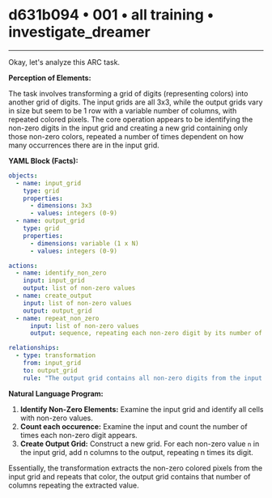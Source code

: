# d631b094 • 001 • all training • investigate_dreamer

---
Okay, let's analyze this ARC task.

**Perception of Elements:**

The task involves transforming a grid of digits (representing colors) into another grid of digits. The input grids are all 3x3, while the output grids vary in size but seem to be 1 row with a variable number of columns, with repeated colored pixels. The core operation appears to be identifying the non-zero digits in the input grid and creating a new grid containing only those non-zero colors, repeated a number of times dependent on how many occurrences there are in the input grid.

**YAML Block (Facts):**



```yaml
objects:
  - name: input_grid
    type: grid
    properties:
      - dimensions: 3x3
      - values: integers (0-9)
  - name: output_grid
    type: grid
    properties:
      - dimensions: variable (1 x N)
      - values: integers (0-9)

actions:
  - name: identify_non_zero
    input: input_grid
    output: list of non-zero values
  - name: create_output
    input: list of non-zero values
    output: output_grid
  - name: repeat_non_zero
      input: list of non-zero values
      output: sequence, repeating each non-zero digit by its number of occurences

relationships:
  - type: transformation
    from: input_grid
    to: output_grid
    rule: "The output grid contains all non-zero digits from the input grid, with number of repetitions of that digit."
```



**Natural Language Program:**

1.  **Identify Non-Zero Elements:** Examine the input grid and identify all cells with non-zero values.
2.  **Count each occurence:** Examine the input and count the number of times each non-zero digit appears.
3.  **Create Output Grid:** Construct a new grid. For each non-zero value `n` in the input grid, add n columns to the output, repeating n times its digit.

Essentially, the transformation extracts the non-zero colored pixels from the input grid and repeats that color, the output grid contains that number of columns repeating the extracted value.

